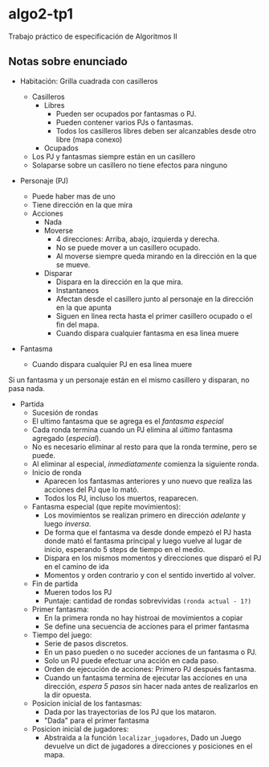 # algo2-tp1
Trabajo práctico de especificación de Algoritmos II

## Notas sobre enunciado

- Habitación: Grilla cuadrada con casilleros
  - Casilleros
    - Libres
      - Pueden ser ocupados por fantasmas o PJ.
      - Pueden contener varios PJs o fantasmas.
      - Todos los casilleros libres deben ser alcanzables desde otro libre (mapa conexo)
    - Ocupados
  - Los PJ y fantasmas siempre están en un casillero
  - Solaparse sobre un casillero no tiene efectos para ninguno

- Personaje (PJ)
  - Puede haber mas de uno
  - Tiene dirección en la que mira
  - Acciones
    - Nada
    - Moverse
      - 4 direcciones: Arriba, abajo, izquierda y derecha.
      - No se puede mover a un casillero ocupado.
      - Al moverse siempre queda mirando en la dirección en la que se mueve.
    - Disparar
      - Dispara en la dirección en la que mira.
      - Instantaneos
      - Afectan desde el casillero junto al personaje en la dirección en la que apunta
      - Siguen en linea recta hasta el primer casillero ocupado o el fin del mapa.
      - Cuando dispara cualquier fantasma en esa linea muere
- Fantasma
  - Cuando dispara cualquier PJ en esa linea muere

Si un fantasma y un personaje están en el mismo casillero y disparan, no pasa nada.

- Partida
  - Sucesión de rondas
  - El ultimo fantasma que se agrega es el _fantasma especial_
  - Cada ronda termina cuando un PJ elimina al _último_ fantasma agregado (*especial*).
  - No es necesario eliminar al resto para que la ronda termine, pero se puede.
  - Al eliminar al especial, *inmediatamente* comienza la siguiente ronda.
  - Inicio de ronda
    - Aparecen los fantasmas anteriores y uno nuevo que realiza las acciones del PJ que lo mató.
    - Todos los PJ, incluso los muertos, reaparecen.
  - Fantasma especial (que repite movimientos):
    - Los movimientos se realizan primero en dirección _adelante_ y luego _inversa_.
    - De forma que el fantasma va desde donde empezó el PJ hasta donde mató el fantasma principal y luego vuelve al lugar de inicio, esperando 5 steps de tiempo en el medio.
    - Dispara en los mismos momentos y direcciones que disparó el PJ en el camino de ida
    - Momentos y orden contrario y con el sentido invertido al volver.
  - Fin de partida
    - Mueren todos los PJ
    - Puntaje: cantidad de rondas sobrevividas `(ronda actual - 1?)`
  - Primer fantasma:
    - En la primera ronda no hay histroai de movimientos a copiar
    - Se define una secuencia de acciones para el primer fantasma
  - Tiempo del juego:
    - Serie de pasos discretos.
    - En un paso pueden o no suceder acciones de un fantasma o PJ.
    - Solo un PJ puede efectuar una acción en cada paso.
    - Orden de ejecución de acciones: Primero PJ después fantasma.
    - Cuando un fantasma termina de ejecutar las acciones en una dirección, *espera 5 pasos* sin hacer nada antes de realizarlos en la dir opuesta.
  - Posicion inicial de los fantasmas:
    - Dada por las trayectorias de los PJ que los mataron.
    - "Dada" para el primer fantasma
  - Posicion inicial de jugadores:
    - Abstraida a la función `localizar_jugadores`, Dado un Juego devuelve un dict de jugadores a direcciones y posiciones en el mapa.
